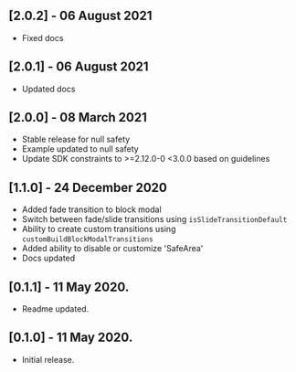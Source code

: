 ## [2.0.2] - 06 August 2021
* Fixed docs

## [2.0.1] - 06 August 2021
* Updated docs

## [2.0.0] - 08 March 2021
* Stable release for null safety
* Example updated to null safety
* Update SDK constraints to >=2.12.0-0 <3.0.0 based on guidelines

## [1.1.0] - 24 December 2020

* Added fade transition to block modal
* Switch between fade/slide transitions using `isSlideTransitionDefault`
* Ability to create custom transitions using `customBuildBlockModalTransitions`
* Added ability to disable or customize 'SafeArea'
* Docs updated
  
## [0.1.1] - 11 May 2020.

* Readme updated.

## [0.1.0] - 11 May 2020.

* Initial release.
